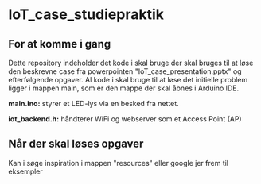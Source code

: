 # IoT_case_studiepraktik

## For at komme i gang

Dette repository indeholder det kode i skal bruge der skal bruges til at løse den beskrevne case fra powerpointen "IoT_case_presentation.pptx" og efterfølgende opgaver.
Al kode i skal bruge til at løse det initielle problem ligger i mappen main, som er den mappe der skal åbnes i Arduino IDE.

**main.ino:** styrer et LED-lys via en besked fra nettet.

**iot_backend.h:** håndterer WiFi og webserver som et Access Point (AP)


## Når der skal løses opgaver

Kan i søge inspiration i mappen "resources" eller google jer frem til eksempler
